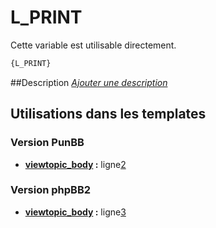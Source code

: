 # L_PRINT


Cette variable est utilisable directement.

```html
{L_PRINT}
```

##Description
[*Ajouter une description*](https://fa-tvars.appspot.com/var/L_PRINT)

## Utilisations dans les templates

### Version PunBB
* __[viewtopic_body](../tpl/var/punbb/viewtopic_body.md#readme) :__ ligne[2](../tpl/src/punbb/viewtopic_body.tpl#L2)

### Version phpBB2
* __[viewtopic_body](../tpl/var/subsilver/viewtopic_body.md#readme) :__ ligne[3](../tpl/src/subsilver/viewtopic_body.tpl#L3)